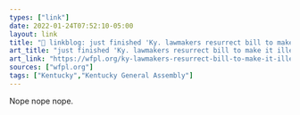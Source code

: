 ```yaml
---
types: ["link"]
date: 2022-01-24T07:52:10-05:00
layout: link
title: "🔗 linkblog: just finished 'Ky. lawmakers resurrect bill to make it illegal to insult police, boost penalties for 'rioting' – 89.3 WFPL News Louisville'"
art_title: "just finished 'Ky. lawmakers resurrect bill to make it illegal to insult police, boost penalties for 'rioting' – 89.3 WFPL News Louisville"
art_link: "https://wfpl.org/ky-lawmakers-resurrect-bill-to-make-it-illegal-to-insult-police-boost-penalties-for-rioting/"
sources: ["wfpl.org"]
tags: ["Kentucky","Kentucky General Assembly"]
---
```

Nope nope nope.
